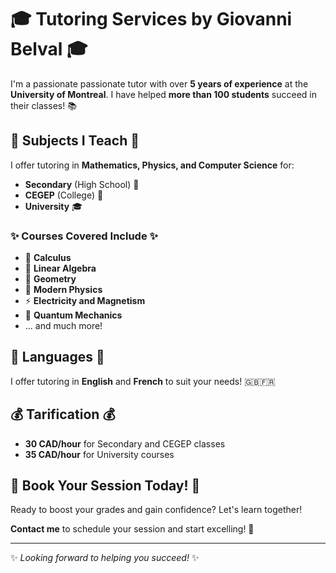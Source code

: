 # 🎓 **Tutoring Services by Giovanni Belval** 🎓

I'm a passionate passionate tutor with over **5 years of experience** at the **University of Montreal**. I have helped **more than 100 students** succeed in their classes! 📚

## 🌟 **Subjects I Teach** 🌟

I offer tutoring in **Mathematics, Physics, and Computer Science** for:

- **Secondary** (High School) 🏫
- **CEGEP** (College) 🏢
- **University** 🎓

### ✨ **Courses Covered Include** ✨

- 🧮 **Calculus**
- 📐 **Linear Algebra**
- 🧭 **Geometry**
- 🌌 **Modern Physics**
- ⚡️ **Electricity and Magnetism**
- 🔬 **Quantum Mechanics**
- ... and much more! 

## 💬 **Languages** 💬

I offer tutoring in **English** and **French** to suit your needs! 🇬🇧🇫🇷

## 💰 **Tarification** 💰

- **30 CAD/hour** for Secondary and CEGEP classes
- **35 CAD/hour** for University courses

## 📅 **Book Your Session Today!** 📅

Ready to boost your grades and gain confidence? Let's learn together! 

**Contact me** to schedule your session and start excelling! 🚀

---

✨ *Looking forward to helping you succeed!* ✨
